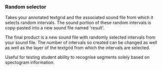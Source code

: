 ### Random selector ###

Takes your annotated textgrid and the associated sound file from which it selects random intervals. The sound portion of these random intervals is copy-pasted into
a new sound file named 'result'.

The final product is a new sound file with randomly selected intervals from your sound file. The number of intervals so created can be changed as well as well as the layer
of the textgrid from which the intervals are selected.

Useful for testing student ability to recognise segments solely based on spectogram information.


